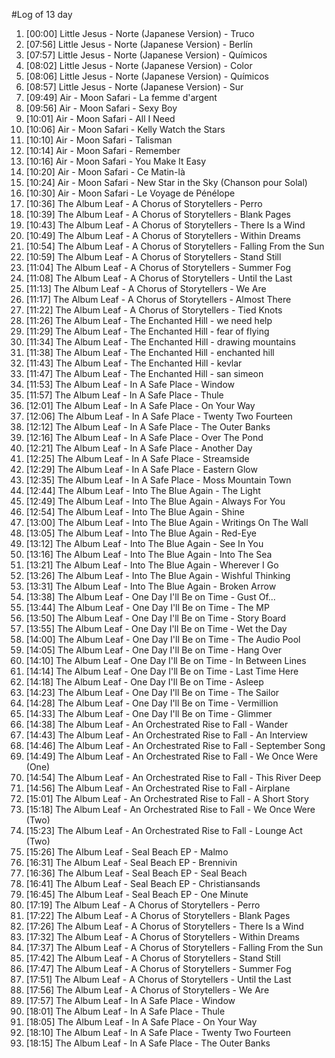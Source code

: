 #Log of 13 day

1. [00:00] Little Jesus - Norte (Japanese Version) - Truco
1. [07:56] Little Jesus - Norte (Japanese Version) - Berlín
1. [07:57] Little Jesus - Norte (Japanese Version) - Químicos
1. [08:02] Little Jesus - Norte (Japanese Version) - Color
1. [08:06] Little Jesus - Norte (Japanese Version) - Químicos
1. [08:57] Little Jesus - Norte (Japanese Version) - Sur
1. [09:49] Air - Moon Safari - La femme d'argent
1. [09:56] Air - Moon Safari - Sexy Boy
1. [10:01] Air - Moon Safari - All I Need
1. [10:06] Air - Moon Safari - Kelly Watch the Stars
1. [10:10] Air - Moon Safari - Talisman
1. [10:14] Air - Moon Safari - Remember
1. [10:16] Air - Moon Safari - You Make It Easy
1. [10:20] Air - Moon Safari - Ce Matin-là
1. [10:24] Air - Moon Safari - New Star in the Sky (Chanson pour Solal)
1. [10:30] Air - Moon Safari - Le Voyage de Pénélope
1. [10:36] The Album Leaf - A Chorus of Storytellers - Perro
1. [10:39] The Album Leaf - A Chorus of Storytellers - Blank Pages
1. [10:43] The Album Leaf - A Chorus of Storytellers - There Is a Wind
1. [10:49] The Album Leaf - A Chorus of Storytellers - Within Dreams
1. [10:54] The Album Leaf - A Chorus of Storytellers - Falling From the Sun
1. [10:59] The Album Leaf - A Chorus of Storytellers - Stand Still
1. [11:04] The Album Leaf - A Chorus of Storytellers - Summer Fog
1. [11:08] The Album Leaf - A Chorus of Storytellers - Until the Last
1. [11:13] The Album Leaf - A Chorus of Storytellers - We Are
1. [11:17] The Album Leaf - A Chorus of Storytellers - Almost There
1. [11:22] The Album Leaf - A Chorus of Storytellers - Tied Knots
1. [11:26] The Album Leaf - The Enchanted Hill - we need help
1. [11:29] The Album Leaf - The Enchanted Hill - fear of flying
1. [11:34] The Album Leaf - The Enchanted Hill - drawing mountains
1. [11:38] The Album Leaf - The Enchanted Hill - enchanted hill
1. [11:43] The Album Leaf - The Enchanted Hill - kevlar
1. [11:47] The Album Leaf - The Enchanted Hill - san simeon
1. [11:53] The Album Leaf - In A Safe Place - Window
1. [11:57] The Album Leaf - In A Safe Place - Thule
1. [12:01] The Album Leaf - In A Safe Place - On Your Way
1. [12:06] The Album Leaf - In A Safe Place - Twenty Two Fourteen
1. [12:12] The Album Leaf - In A Safe Place - The Outer Banks
1. [12:16] The Album Leaf - In A Safe Place - Over The Pond
1. [12:21] The Album Leaf - In A Safe Place - Another Day
1. [12:25] The Album Leaf - In A Safe Place - Streamside
1. [12:29] The Album Leaf - In A Safe Place - Eastern Glow
1. [12:35] The Album Leaf - In A Safe Place - Moss Mountain Town
1. [12:44] The Album Leaf - Into The Blue Again - The Light
1. [12:49] The Album Leaf - Into The Blue Again - Always For You
1. [12:54] The Album Leaf - Into The Blue Again - Shine
1. [13:00] The Album Leaf - Into The Blue Again - Writings On The Wall
1. [13:05] The Album Leaf - Into The Blue Again - Red-Eye
1. [13:12] The Album Leaf - Into The Blue Again - See In You
1. [13:16] The Album Leaf - Into The Blue Again - Into The Sea
1. [13:21] The Album Leaf - Into The Blue Again - Wherever I Go
1. [13:26] The Album Leaf - Into The Blue Again - Wishful Thinking
1. [13:31] The Album Leaf - Into The Blue Again - Broken Arrow
1. [13:38] The Album Leaf - One Day I'll Be on Time - Gust Of...
1. [13:44] The Album Leaf - One Day I'll Be on Time - The MP
1. [13:50] The Album Leaf - One Day I'll Be on Time - Story Board
1. [13:55] The Album Leaf - One Day I'll Be on Time - Wet the Day
1. [14:00] The Album Leaf - One Day I'll Be on Time - The Audio Pool
1. [14:05] The Album Leaf - One Day I'll Be on Time - Hang Over
1. [14:10] The Album Leaf - One Day I'll Be on Time - In Between Lines
1. [14:14] The Album Leaf - One Day I'll Be on Time - Last Time Here
1. [14:18] The Album Leaf - One Day I'll Be on Time - Asleep
1. [14:23] The Album Leaf - One Day I'll Be on Time - The Sailor
1. [14:28] The Album Leaf - One Day I'll Be on Time - Vermillion
1. [14:33] The Album Leaf - One Day I'll Be on Time - Glimmer
1. [14:38] The Album Leaf - An Orchestrated Rise to Fall - Wander
1. [14:43] The Album Leaf - An Orchestrated Rise to Fall - An Interview
1. [14:46] The Album Leaf - An Orchestrated Rise to Fall - September Song
1. [14:49] The Album Leaf - An Orchestrated Rise to Fall - We Once Were (One)
1. [14:54] The Album Leaf - An Orchestrated Rise to Fall - This River Deep
1. [14:56] The Album Leaf - An Orchestrated Rise to Fall - Airplane
1. [15:01] The Album Leaf - An Orchestrated Rise to Fall - A Short Story
1. [15:18] The Album Leaf - An Orchestrated Rise to Fall - We Once Were (Two)
1. [15:23] The Album Leaf - An Orchestrated Rise to Fall - Lounge Act (Two)
1. [15:26] The Album Leaf - Seal Beach EP - Malmo
1. [16:31] The Album Leaf - Seal Beach EP - Brennivin
1. [16:36] The Album Leaf - Seal Beach EP - Seal Beach
1. [16:41] The Album Leaf - Seal Beach EP - Christiansands
1. [16:45] The Album Leaf - Seal Beach EP - One Minute
1. [17:19] The Album Leaf - A Chorus of Storytellers - Perro
1. [17:22] The Album Leaf - A Chorus of Storytellers - Blank Pages
1. [17:26] The Album Leaf - A Chorus of Storytellers - There Is a Wind
1. [17:32] The Album Leaf - A Chorus of Storytellers - Within Dreams
1. [17:37] The Album Leaf - A Chorus of Storytellers - Falling From the Sun
1. [17:42] The Album Leaf - A Chorus of Storytellers - Stand Still
1. [17:47] The Album Leaf - A Chorus of Storytellers - Summer Fog
1. [17:51] The Album Leaf - A Chorus of Storytellers - Until the Last
1. [17:56] The Album Leaf - A Chorus of Storytellers - We Are
1. [17:57] The Album Leaf - In A Safe Place - Window
1. [18:01] The Album Leaf - In A Safe Place - Thule
1. [18:05] The Album Leaf - In A Safe Place - On Your Way
1. [18:10] The Album Leaf - In A Safe Place - Twenty Two Fourteen
1. [18:15] The Album Leaf - In A Safe Place - The Outer Banks
